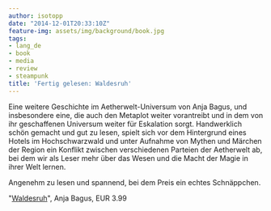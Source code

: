 ```yaml
---
author: isotopp
date: "2014-12-01T20:33:10Z"
feature-img: assets/img/background/book.jpg
tags:
- lang_de
- book
- media
- review
- steampunk
title: 'Fertig gelesen: Waldesruh'
---
```

Eine weitere Geschichte im Aetherwelt-Universum von Anja Bagus, und insbesondere eine, die auch den Metaplot weiter vorantreibt und in dem von ihr geschaffenen Universum weiter für Eskalation sorgt. Handwerklich schön gemacht und gut zu lesen, spielt sich vor dem Hintergrund eines Hotels im Hochschwarzwald und unter Aufnahme von Mythen und Märchen der Region ein Konflikt zwischen verschiedenen Parteien der Aetherwelt ab, bei dem wir als Leser mehr über das Wesen und die Macht der Magie in ihrer Welt lernen.

Angenehm zu lesen und spannend, bei dem Preis ein echtes Schnäppchen.

"[Waldesruh](https://www.amazon.de/Waldesruh-Ein-Aetherwelt-Roman-Anja-Bagus-ebook/dp/B00O0QU8ES)", Anja Bagus, EUR 3.99

